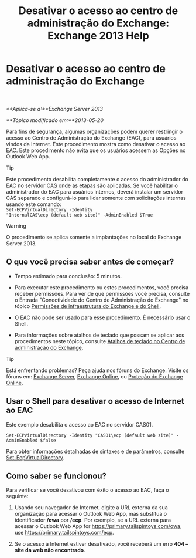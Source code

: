 ﻿---
title: 'Desativar o acesso ao centro de administração do Exchange: Exchange 2013 Help'
TOCTitle: Desativar o acesso ao centro de administração do Exchange
ms:assetid: 49f4fa77-1722-4703-81c9-8724ae0334fb
ms:mtpsurl: https://technet.microsoft.com/pt-br/library/JJ218639(v=EXCHG.150)
ms:contentKeyID: 50485528
ms.date: 05/22/2018
mtps_version: v=EXCHG.150
ms.translationtype: MT
---

# Desativar o acesso ao centro de administração do Exchange

 

_**Aplica-se a:**Exchange Server 2013_

_**Tópico modificado em:**2013-05-20_

Para fins de segurança, algumas organizações podem querer restringir o acesso ao Centro de Administração do Exchange (EAC), para usuários vindos da Internet. Este procedimento mostra como desativar o acesso ao EAC. Este procedimento não evita que os usuários acessem as Opções no Outlook Web App.


> [!TIP]
> Este procedimento desabilita completamente o acesso do administrador do EAC no servidor CAS onde as etapas são aplicadas. Se você habilitar o administrador do EAC para usuários internos, deverá instalar um servidor CAS separado e configurá-lo para lidar somente com solicitações internas usando este comando:<BR><CODE>Set-ECPVirtualDirectory -Identity "InternalCAS\ecp (default web site)" -AdminEnabled $True</CODE>




> [!WARNING]
> O procedimento se aplica somente a implantações no local do Exchange Server 2013.



## O que você precisa saber antes de começar?

  - Tempo estimado para conclusão: 5 minutos.

  - Para executar este procedimento ou estes procedimentos, você precisa receber permissões. Para ver de que permissões você precisa, consulte o Entrada "Conectividade do Centro de Administração do Exchange" no tópico [Permissões de infraestrutura do Exchange e do Shell](exchange-and-shell-infrastructure-permissions-exchange-2013-help.md).

  - O EAC não pode ser usado para esse procedimento. É necessário usar o Shell.

  - Para informações sobre atalhos de teclado que possam se aplicar aos procedimentos neste tópico, consulte [Atalhos de teclado no Centro de administração do Exchange](keyboard-shortcuts-in-the-exchange-admin-center-exchange-online-protection-help.md).


> [!TIP]
> Está enfrentando problemas? Peça ajuda nos fóruns do Exchange. Visite os fóruns em: <A href="https://go.microsoft.com/fwlink/p/?linkid=60612">Exchange Server</A>, <A href="https://go.microsoft.com/fwlink/p/?linkid=267542">Exchange Online</A>, ou <A href="https://go.microsoft.com/fwlink/p/?linkid=285351">Proteção do Exchange Online</A>.



## Usar o Shell para desativar o acesso de Internet ao EAC

Este exemplo desabilita o acesso ao EAC no servidor CAS01.

    Set-ECPVirtualDirectory -Identity "CAS01\ecp (default web site)" -AdminEnabled $false

Para obter informações detalhadas de sintaxes e de parâmetros, consulte [Set-EcpVirtualDirectory](https://technet.microsoft.com/pt-br/library/dd297991\(v=exchg.150\)).

## Como saber se funcionou?

Para verificar se você desativou com êxito o acesso ao EAC, faça o seguinte:

1.  Usando seu navegador de Internet, digite a URL externa da sua organização para acessar o Outlook Web App, mas substitua o identificador **/owa** por **/ecp**. Por exemplo, se a URL externa para acessar o Outlook Web App for https://primary.tailspintoys.com/owa, use https://primary.tailspintoys.com/ecp.

2.  Se o acesso à Internet estiver desativado, você receberá um erro **404 – site da web não encontrado**.

